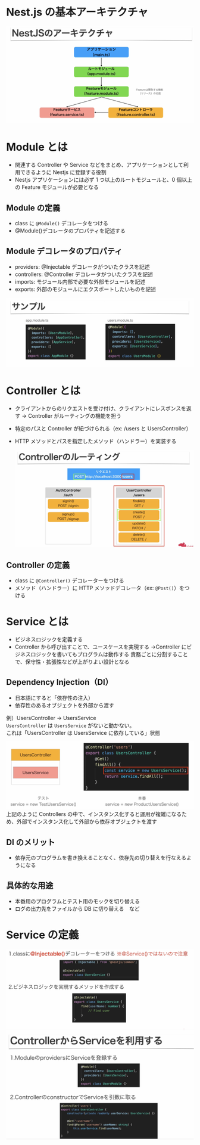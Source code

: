 # Nest.js の基本アーキテクチャ　

![Nest.jsの基本構成](/memos/architecture.png)

# Module とは

- 関連する Controller や Service などをまとめ、アプリケーションとして利用できるように Nestjs に登録する役割
- Nestjs アプリケーションには必ず 1 つ以上のルートモジュールと、0 個以上の Feature モジュールが必要となる

## Module の定義

- class に `@Module()` デコレータをつける
- @Module()デコレータのプロパティを記述する

## Module デコレータのプロパティ

- providers: @Injectable デコレータがついたクラスを記述
- controllers: @Controller デコレータがついたクラスを記述
- imports: モジュール内部で必要な外部モジュールを記述
- exports: 外部のモジュールにエクスポートしたいものを記述

![Moduleサンプル](/memos/module-sample.png)

# Controller とは

- クライアントからのリクエストを受け付け、クライアントにレスポンスを返す
  → Controller がルーティングの機能を担う
- 特定のパスと Controller が紐づけられる（ex: /users と UsersController）
- HTTP メソッドとパスを指定したメソッド（ハンドラー）を実装する

  ![Controllerサンプル](/memos/controller-sample.png)

## Controller の定義

- class に `@Controller()` デコレーターをつける
- メソッド（ハンドラー）に HTTP メソッドデコレータ（ex: `@Post()`）をつける

# Service とは

- ビジネスロジックを定義する
- Controller から呼び出すことで、ユースケースを実現する
  →Controller にビジネスロジックを書いてもプログラムは動作する
  責務ごとに分割することで、保守性・拡張性などが上がりよい設計となる

## Dependency Injection（DI）

- 日本語にすると「依存性の注入）
- 依存性のあるオブジェクトを外部から渡す

例）UsersController → UsersService<br/>
`UsersController` は `UsersService` がないと動かない。<br/>
これは「UsersController は UsersService に依存している」状態

![DIサンプル](/memos/di.png)
上記のように Controllers の中で、インスタンス化すると運用が複雑になるため、外部でインスタンス化して外部から依存オブジェクトを渡す

## DI のメリット

- 依存元のプログラムを書き換えることなく、依存先の切り替えを行なえるようになる

## 具体的な用途

- 本番用のプログラムとテスト用のモックを切り替える
- ログの出力先をファイルから DB に切り替える　など

# Service の定義

![Serviceサンプル](/memos/service.png)
![Controller-Serviceサンプル](/memos/controller-to-service.png)
